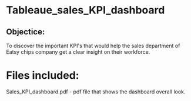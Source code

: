 # Tableaue_sales_KPI_dashboard
## Objectice:
To discover the important KPI's that would help the sales department of Eatsy chips company get a clear insight on their workforce. 
# Files included:
Sales_KPI_dashboard.pdf - pdf file that shows the dashboard overall look.
